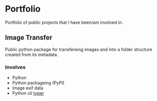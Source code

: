 # Portfolio
Portfolio of public projects that I have been/am involved in.

## Image Transfer
Public python package for transfereing images and into a folder structure created from its metadata. 
### Involves
- Python
- Python packageing (PyPI)
- Image exif data
- Python cli [typer](https://typer.tiangolo.com/)

